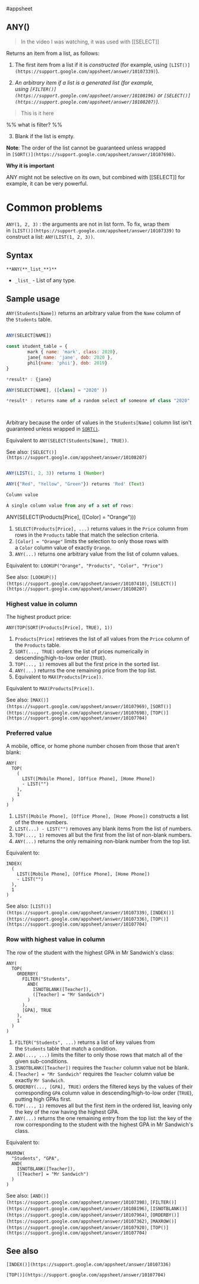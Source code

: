 #appsheet 

## ANY()

> In the video I was watching, it was used with [[SELECT]]

Returns an item from a list, as follows:

1.    The first item from a list if it is _constructed_ (for example, using `[LIST()](https://support.google.com/appsheet/answer/10107339)`).

2.    _An arbitrary item if a list is a generated list (for example, using `[FILTER()](https://support.google.com/appsheet/answer/10108196)` or `[SELECT()](https://support.google.com/appsheet/answer/10108207)`)._
> This is it here 

%% what is filter? %%

3.  Blank if the list is empty.

**Note**: The order of the list cannot be guaranteed unless wrapped in `[SORT()](https://support.google.com/appsheet/answer/10107698)`.


**Why it is important**

ANY might not be selective on its own, but combined with [[SELECT]] for example, it can be very powerful.

# Common problems

`ANY(1, 2, 3)` : the arguments are not in list form. To fix, wrap them in `[LIST()](https://support.google.com/appsheet/answer/10107339)` to construct a list: `ANY(LIST(1, 2, 3))`.

## Syntax

`**ANY(**_list_**)**`

-   `_list_` - List of any type.

## Sample usage

`ANY(Students[Name])` returns an arbitrary value from the `Name` column of the `Students` table. 


```javascript

ANY(SELECT[NAME])

const student_table = {
        mark { name: 'mark', class: 2020},
        jane{ name: 'jane', dob: 2020 },
        phil{name: 'phii'}, dob: 2019}
}

*result* : {jane}

ANY(SELECT[NAME], ([class] = "2020" ))

*result* : returns name of a random select of someone of class "2020"




```

Arbitrary because the order of values in the `Students[Name]` column list isn't guaranteed unless wrapped in [`SORT()`](https://help.appsheet.com/expressions/functions/sort). 

Equivalent to `ANY(SELECT(Students[Name], TRUE))`. 

See also: `[SELECT()](https://support.google.com/appsheet/answer/10108207)`

```javascript

ANY(LIST(1, 2, 3)) returns 1 (Number)

ANY({"Red", "Yellow", "Green"}) returns 'Red' (Text)

Column value

A single column value from any of a set of rows:

```


ANY(SELECT(Products[Price], ([Color] = "Orange")))

1.  `SELECT(Products[Price], ...)` returns values in the `Price` column from rows in the `Products` table that match the selection criteria.
2.  `[Color] = "Orange"` limits the selection to only those rows with a `Color` column value of exactly `Orange`.
3.  `ANY(...)` returns one arbitrary value from the list of column values.

Equivalent to: `LOOKUP("Orange", "Products", "Color", "Price")`

See also: `[LOOKUP()](https://support.google.com/appsheet/answer/10107410)`, `[SELECT()](https://support.google.com/appsheet/answer/10108207)`

### Highest value in column

The highest product price:

```
ANY(TOP(SORT(Products[Price], TRUE), 1))
```

1.  `Products[Price]` retrieves the list of all values from the `Price` column of the `Products` table.
2.  `SORT(..., TRUE)` orders the list of prices numerically in descending/high-to-low order (`TRUE`).
3.  `TOP(..., 1)` removes all but the first price in the sorted list.
4.  `ANY(...)` returns the one remaining price from the top list.
5.  Equivalent to `MAX(Products[Price])`.

Equivalent to `MAX(Products[Price])`.

See also: `[MAX()](https://support.google.com/appsheet/answer/10107969)`, `[SORT()](https://support.google.com/appsheet/answer/10107698)`, `[TOP()](https://support.google.com/appsheet/answer/10107704)`

### Preferred value

A mobile, office, or home phone number chosen from those that aren't blank:

```
ANY(
  TOP(
    (
      LIST([Mobile Phone], [Office Phone], [Home Phone])
      - LIST("")
    ),
    1
  )
)
```

1.  `LIST([Mobile Phone], [Office Phone], [Home Phone])` constructs a list of the three numbers.
2.  `LIST(...) - LIST("")` removes any blank items from the list of numbers.
3.  `TOP(..., 1)` removes all but the first from the list of non-blank numbers.
4.  `ANY(...)` returns the only remaining non-blank number from the top list.

Equivalent to:

```
INDEX(
  (
    LIST([Mobile Phone], [Office Phone], [Home Phone])
    - LIST("")
  ),
  1
)
```

See also: `[LIST()](https://support.google.com/appsheet/answer/10107339)`, `[INDEX()](https://support.google.com/appsheet/answer/10107336)`, `[TOP()](https://support.google.com/appsheet/answer/10107704)`

### Row with highest value in column

The row of the student with the highest GPA in Mr Sandwich's class:

```
ANY(
  TOP(
    ORDERBY(
      FILTER("Students",
        AND(
          ISNOTBLANK([Teacher]),
          ([Teacher] = "Mr Sandwich")
        )
      ),
      [GPA], TRUE
    ),
    1
  )
)
```

1.  `FILTER("Students", ...)` returns a list of key values from the `Students` table that match a condition.
2.  `AND(..., ...)` limits the filter to only those rows that match all of the given sub-conditions.
3.  `ISNOTBLANK([Teacher])` requires the `Teacher` column value not be blank.
4.  `[Teacher] = "Mr Sandwich"` requires the `Teacher` column value be exactly `Mr Sandwich`.
5.  `ORDERBY(..., [GPA], TRUE)` orders the filtered keys by the values of their corresponding `GPA` column value in descending/high-to-low order (`TRUE`), putting high GPAs first.
6.  `TOP(..., 1)` removes all but the first item in the ordered list, leaving only the key of the row having the highest GPA.
7.  `ANY(...)` returns the one remaining entry from the top list: the key of the row corresponding to the student with the highest GPA in Mr Sandwich's class.

Equivalent to:

```
MAXROW(
  "Students", "GPA",
  AND(
    ISNOTBLANK([Teacher]),
    ([Teacher] = "Mr Sandwich")
  )
)
```

See also: `[AND()](https://support.google.com/appsheet/answer/10107398)`, `[FILTER()](https://support.google.com/appsheet/answer/10108196)`, `[ISNOTBLANK()](https://support.google.com/appsheet/answer/10107964)`, `[ORDERBY()](https://support.google.com/appsheet/answer/10107362)`, `[MAXROW()](https://support.google.com/appsheet/answer/10107920)`, `[TOP()](https://support.google.com/appsheet/answer/10107704)`



## See also

`[INDEX()](https://support.google.com/appsheet/answer/10107336)`

`[TOP()](https://support.google.com/appsheet/answer/10107704)`